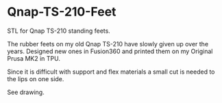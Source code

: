 # Qnap-TS-210-Feet
STL for Qnap TS-210 standing feets.

The rubber feets on my old Qnap TS-210 have slowly given up over the years.
Designed new ones in Fusion360 and printed them on my Original Prusa MK2 in TPU.

Since it is difficult with support and flex materials a small cut is needed to the lips on one side.

See drawing.
